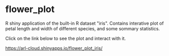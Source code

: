 # flower_plot

R shiny application of the built-in R dataset "iris".
Contains interative plot of petal length and width of different species, and some sommary statistics.


Click on the link below to see the plot and interact with it.

https://arl-cloud.shinyapps.io/flower_plot_iris/
